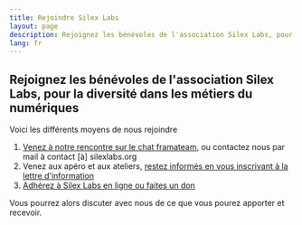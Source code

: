```yaml
---
title: Rejoindre Silex Labs
layout: page
description: Rejoignez les bénévoles de l'association Silex Labs, pour la diversité dans les métiers du numériques
lang: fr
---
```


## Rejoignez les bénévoles de l'association Silex Labs, pour la diversité dans les métiers du numériques

Voici les différents moyens de nous rejoindre

1. [Venez à notre rencontre sur le chat framateam](https://framateam.org/signup_email?id=x1ay4zdjdffh5j67xzkfsofpyw), ou contactez nous par mail à contact [à] silexlabs.org
2. Venez aux apéro et aux ateliers, [restez informés en vous inscrivant à la lettre d'information](https://silexlabs.us7.list-manage.com/subscribe?u=fe927d10e2d20f286e59ef0b7&id=2e1b03a5f0)
3. [Adhérez à Silex Labs en ligne ou faites un don]({{site.url}}{{site.baseurl}}/silexlabs#adhérez-à-silex-labs)

Vous pourrez alors discuter avec nous de ce que vous pourez apporter et recevoir.
